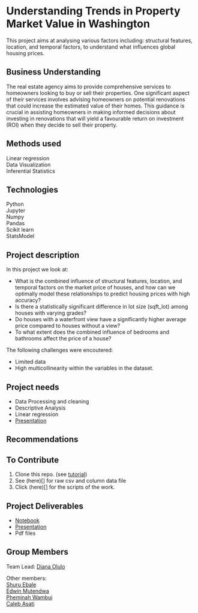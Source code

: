 # Understanding Trends in Property Market Value in Washington

This project aims at analysing various factors including: structural features, location, and temporal factors, to understand what influences global housing prices. 

## Business Understanding

The real estate agency aims to provide comprehensive services to homeowners looking to buy or sell their properties. One significant aspect of their services involves advising homeowners on potential renovations that could increase the estimated value of their homes. This guidance is crucial in assisting homeowners in making informed decisions about investing in renovations that will yield a favourable return on investment (ROI) when they decide to sell their property.

## Methods used
Linear regression\
Data Visualization\
Inferential Statistics

## Technologies
Python\
Jupyter\
Numpy\
Pandas\
Scikit learn\
StatsModel

## Project description
In this project we look at:

* What is the combined influence of structural features, location, and temporal factors on the market price of houses, and how can we optimally model these relationships to predict housing prices with high accuracy?
* Is there a statistically significant difference in lot size (sqft_lot) among houses with varying grades?
* Do houses with a waterfront view have a significantly higher average price compared to houses without a view?
* To what extent does the combined influence of bedrooms and bathrooms affect the price of a house?

The following challenges were encoutered:
* Limited data
* High multicollinearity within the variables in the dataset.

## Project needs
* Data Processing and cleaning
* Descriptive Analysis
* Linear regression
* [Presentation](https://docs.google.com/presentation/d/1J2IbJzpx24MWSHTaWzQ-j_vJAuh94FAeBG22xHWmDcQ/edit#slide=id.p1)

## Recommendations

## To Contribute
1. Clone this repo. (see [tutorial](https://docs.github.com/en/repositories/creating-and-managing-repositories/cloning-a-repository))
2. See (here)[] for raw csv and column data file
3. Click (here)[] for the scripts of the work.

## Project Deliverables
* [Notebook]()
* [Presentation](https://docs.google.com/presentation/d/1J2IbJzpx24MWSHTaWzQ-j_vJAuh94FAeBG22xHWmDcQ/edit#slide=id.p1)
* Pdf files

## Group Members
Team Lead: [Diana Olulo](https://github.com/Dee-Olulo)

Other members:\
[Shuru Ebale](https://github.com)\
[Edwin Mutendwa](https://github.com/Mutendwa)\
[Pheminah Wambui](https://github.com/Pheminah)\
[Caleb Asati](https://github.com/CarlAK96)
